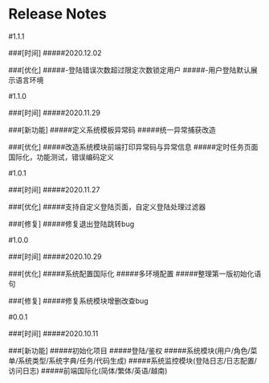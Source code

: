 # Release Notes
  
#1.1.1

###[时间]
#####2020.12.02

###[优化]
#####-登陆错误次数超过限定次数锁定用户
#####-用户登陆默认展示语言环境

  
#1.1.0

###[时间]
#####2020.11.29

###[新功能]
#####定义系统模板异常码
#####统一异常捕获改造

###[优化]
#####改造系统模块前端打印异常码与异常信息
#####定时任务页面国际化，功能测试，错误编码定义

  
#1.0.1

###[时间]
#####2020.11.27

###[优化]
#####支持自定义登陆页面，自定义登陆处理过滤器

###[修复]
#####修复退出登陆跳转bug

  
  
#1.0.0

###[时间]
#####2020.10.29

###[优化]
#####系统配置国际化
#####多环境配置
#####整理第一版初始化语句

###[修复]
#####修复系统模块增删改查bug

  
#0.0.1

###[时间]
#####2020.10.11

###[新功能]
#####初始化项目
#####登陆/鉴权
#####系统模块(用户/角色/菜单/系统类型/系统字典/任务/代码生成)
#####系统监控模块(登陆日志/日志配置/访问日志)
#####前端国际化(简体/繁体/英语/越南)
